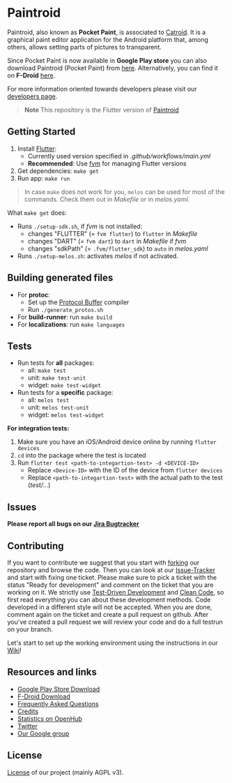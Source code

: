 # Paintroid

Paintroid, also known as **Pocket Paint**, is associated to [Catroid](https://github.com/Catrobat/Catroid). It is a graphical paint editor application for the Android platform that, among others, allows setting parts of pictures to transparent.

Since Pocket Paint is now available in **Google Play store** you can also download Paintroid (Pocket Paint) from [here](https://play.google.com/store/apps/details?id=org.catrobat.paintroid). Alternatively, you can find it on **F-Droid** [here](https://f-droid.org/packages/org.catrobat.paintroid/).

For more information oriented towards developers please visit our [developers page](http://developer.catrobat.org/).

> **Note** This repository is the Flutter version of [Paintroid](https://github.com/Catrobat/Paintroid)

## Getting Started

1. Install [Flutter](https://docs.flutter.dev/get-started/install):
   - Currently used version specified in _.github/workflows/main.yml_
   - **Recommended**: Use [fvm](https://fvm.app/) for managing Flutter versions
2. Get dependencies: `make get`
3. Run app: `make run`

> In case `make` does not work for you, `melos` can be used for most of the commands. Check them out in _Makefile_ or in _melos.yaml_.

What `make get` does:

- Runs `./setup-sdk.sh`, if _fvm_ is not installed:
  - changes "FLUTTER" (= `fvm flutter`) to `flutter` in _Makefile_
  - changes "DART" (= `fvm dart`) to `dart` in _Makefile_ if _fvm_
  - changes "sdkPath" (= `.fvm/flutter_sdk`) to `auto` in _melos.yaml_
- Runs `./setup-melos.sh`: activates _melos_ if not activated.

## Building generated files

- For **protoc**:
  - Set up the [Protocol Buffer](https://grpc.io/docs/languages/dart/quickstart/) compiler
  - Run `./generate_protos.sh`
- For **build-runner**: run `make build`
- For **localizations**: run `make languages`

## Tests

- Run tests for **all** packages:
  - all: `make test`
  - unit: `make test-unit`
  - widget: `make test-widget`
- Run tests for a **specific** package:
  - all: `melos test`
  - unit: `melos test-unit`
  - widget: `melos test-widget`

**For integration tests:**

1. Make sure you have an iOS/Android device online by running `flutter devices`
2. `cd` into the package where the test is located
3. Run `flutter test <path-to-integartion-test> -d <DEVICE-ID>`
   - Replace `<Device-ID>` with the ID of the device from `flutter devices`
   - Replace `<path-to-integartion-test>` with the actual path to the test (_test/..._)

## Issues

**Please report all bugs on our [Jira Bugtracker](https://catrobat.atlassian.net/jira/)**

## Contributing

If you want to contribute we suggest that you start with [forking](https://help.github.com/articles/fork-a-repo/) our repository and browse the code. Then you can look at our [Issue-Tracker](https://catrobat.atlassian.net/jira/software/c/projects/PAINTROID/issues/PAINTROID-678?filter=allissues&jql=project%20%3D%20%22PAINTROID%22%0Aand%20status%20%3D%20%22Ready%20For%20Development%22%0Aand%20assignee%20%3D%20empty%0Aand%20type%20in%20%28Bug%2C%20Story%2C%20Task%29%0Aand%20labels%20%3D%20Flutter%0AORDER%20BY%20created%20DESC) and start with fixing one ticket. Please make sure to pick a ticket with the status "Ready for development" and comment on the ticket that you are working on it. We strictly use [Test-Driven Development](http://c2.com/cgi/wiki?TestDrivenDevelopment) and [Clean Code](http://www.planetgeek.ch/wp-content/uploads/2013/06/Clean-Code-V2.2.pdf), so first read everything you can about these development methods. Code developed in a different style will not be accepted.
When you are done, comment again on the ticket and create a pull request on github.
After you've created a pull request we will review your code and do a full testrun on your branch.

Let's start to set up the working environment using the instructions in our [Wiki](https://github.com/Catrobat/Catroid/wiki/Setup-working-environment)!

## Resources and links

- [Google Play Store Download](https://play.google.com/store/apps/details?id=org.catrobat.paintroid)
- [F-Droid Download](https://f-droid.org/packages/org.catrobat.paintroid/)
- [Frequently Asked Questions](https://github.com/Catrobat/Catroid/wiki/Frequently-Asked-Questions)
- [Credits](http://developer.catrobat.org/credits)
- [Statistics on OpenHub](https://www.openhub.net/p/catrobat/)
- [Twitter](http://twitter.com/Catroid)
- [Our Google group](https://groups.google.com/forum/?fromgroups#!forum/catrobat)

## License

[License](http://developer.catrobat.org/licenses) of our project (mainly AGPL v3).
